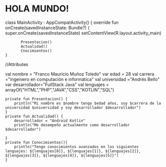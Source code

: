 # HOLA MUNDO! # 

class MainActivity : AppCompatActivity() {
    override fun onCreate(savedInstanceState: Bundle?) {
        super.onCreate(savedInstanceState)
        setContentView(R.layout.activity_main)

           Presentacion()
           Actualidad()
           Cnocimientos()
    }
//Attributes


  val nombre = "Franco Mauricio Muñoz Toledo"
    var edad = 28
    val carrera ="ingeniero en computación e informática"
    val universidad ="Andrés Bello"
    var desarrollador="FullStack Java"
    val lenguajes = arrayOf("HTML","PHP","JAVA","CSS","KOTLIN","SQL")



    private fun Presentacion() {
        println("Mi nombre es $nombre tengo $edad años, soy $carrera de la universidad $universidad y soy desarrollador $desarrollador")
    }
    private fun Actualidad() {
        desarrollador = "Android Kotlin"
        println("Me desempeño actualmente como desarrollador $desarrollador")

    }
    private fun Conocimientos(){
        println("Tengo conocimientos avanzados en los siguientes lenguajes: ${lenguajes[0]}, ${lenguajes[1]}, ${lenguajes[2]}, ${lenguajes[3]}, ${lenguajes[4]}, ${lenguajes[5]}")
    }
